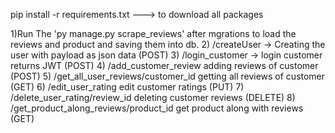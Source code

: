 pip install -r requirements.txt ---> to download all packages

1)Run The 'py manage.py scrape_reviews' after mgrations to load the reviews and product and saving them into db.
2) /createUser -> Creating the user with payload as json data (POST)
3) /login_customer -> login customer returns JWT (POST)
4) /add_customer_review adding reviews of customer (POST)
5) /get_all_user_reviews/customer_id getting all reviews of customer (GET)
6) /edit_user_rating edit customer ratings (PUT)
7) /delete_user_rating/review_id deleting customer reviews (DELETE) 
8) /get_product_along_reviews/product_id get product along with reviews (GET)
